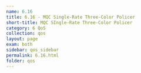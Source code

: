 ```yaml
---
name: 6.16
title: 6.16 - MQC Single-Rate Three-Color Policer
short-title: MQC SIngle-Rate Three-Color Policer
category: 6 QoS
collection: qos
layout: page
exam: both
sidebar: qos_sidebar
permalink: 6.16.html
folder: qos
---
```


